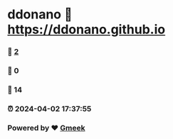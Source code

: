 # ddonano :link: https://ddonano.github.io 
### :page_facing_up: [2](https://ddonano.github.io/tag.html) 
### :speech_balloon: 0 
### :hibiscus: 14 
### :alarm_clock: 2024-04-02 17:37:55 
### Powered by :heart: [Gmeek](https://github.com/Meekdai/Gmeek)
